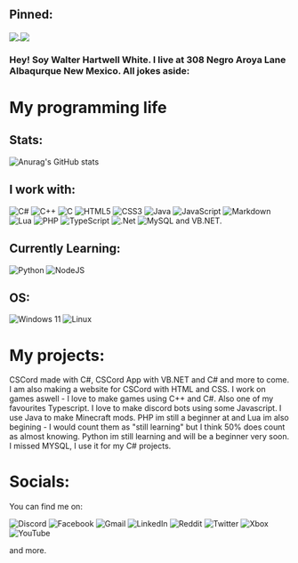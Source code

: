 ## Pinned:
<a href="https://github.com/AyanTheDeveloper/CSCord-App">
  <img align="center" src="https://github-readme-stats.vercel.app/api/pin/?username=AyanTheDeveloper&repo=CSCord" />
</a>



<a href="https://github.com/AyanTheDeveloper/CSCord">
  <img align="center" src="https://github-readme-stats.vercel.app/api/pin/?username=AyanTheDeveloper&repo=CSCord-App" />
</a>

### Hey! Soy Walter Hartwell White. I live at 308 Negro Aroya Lane Albaqurque New Mexico. All jokes aside:
# My programming life






## Stats:


![Anurag's GitHub stats](https://github-readme-stats.vercel.app/api?username=AyanTheDeveloper&show_icons=true)


## I work with:
![C#](https://img.shields.io/badge/c%23-%23239120.svg?style=for-the-badge&logo=c-sharp&logoColor=white) ![C++](https://img.shields.io/badge/c++-%2300599C.svg?style=for-the-badge&logo=c%2B%2B&logoColor=white) 	![C](https://img.shields.io/badge/c-%2300599C.svg?style=for-the-badge&logo=c&logoColor=white) ![HTML5](https://img.shields.io/badge/html5-%23E34F26.svg?style=for-the-badge&logo=html5&logoColor=white)  ![CSS3](https://img.shields.io/badge/css3-%231572B6.svg?style=for-the-badge&logo=css3&logoColor=white)  ![Java](https://img.shields.io/badge/java-%23ED8B00.svg?style=for-the-badge&logo=openjdk&logoColor=white)  ![JavaScript](https://img.shields.io/badge/javascript-%23323330.svg?style=for-the-badge&logo=javascript&logoColor=%23F7DF1E) ![Markdown](https://img.shields.io/badge/markdown-%23000000.svg?style=for-the-badge&logo=markdown&logoColor=white)  	![Lua](https://img.shields.io/badge/lua-%232C2D72.svg?style=for-the-badge&logo=lua&logoColor=white)  ![PHP](https://img.shields.io/badge/php-%23777BB4.svg?style=for-the-badge&logo=php&logoColor=white) ![TypeScript](https://img.shields.io/badge/typescript-%23007ACC.svg?style=for-the-badge&logo=typescript&logoColor=white) ![.Net](https://img.shields.io/badge/.NET-5C2D91?style=for-the-badge&logo=.net&logoColor=white)
	![MySQL](https://img.shields.io/badge/mysql-%2300f.svg?style=for-the-badge&logo=mysql&logoColor=white) and VB.NET.
## Currently Learning:
![Python](https://img.shields.io/badge/python-3670A0?style=for-the-badge&logo=python&logoColor=ffdd54) 	![NodeJS](https://img.shields.io/badge/node.js-6DA55F?style=for-the-badge&logo=node.js&logoColor=white)
## OS:
![Windows 11](https://img.shields.io/badge/Windows%2011-%230079d5.svg?style=for-the-badge&logo=Windows%2011&logoColor=white) ![Linux](https://img.shields.io/badge/Linux-FCC624?style=for-the-badge&logo=linux&logoColor=black)
# My projects:
CSCord made with C#, CSCord App with VB.NET and C# and more to come. I am also making a website for CSCord with HTML and CSS. I work on games aswell - I love to make games using C++ and C#. Also one of my favourites Typescript. I love to make discord bots using some Javascript. I use Java to make Minecraft mods. PHP im still a beginner at and Lua im also begining - I would count them as "still learning" but I think 50% does count as almost knowing. Python im still learning and will be a beginner very soon. I missed MYSQL, I use it for my C# projects.
# Socials:
You can find me on:

![Discord](https://img.shields.io/badge/Discord-%235865F2.svg?style=for-the-badge&logo=discord&logoColor=white)  	![Facebook](https://img.shields.io/badge/Facebook-%231877F2.svg?style=for-the-badge&logo=Facebook&logoColor=white)  ![Gmail](https://img.shields.io/badge/Gmail-D14836?style=for-the-badge&logo=gmail&logoColor=white)  ![LinkedIn](https://img.shields.io/badge/linkedin-%230077B5.svg?style=for-the-badge&logo=linkedin&logoColor=white)  ![Reddit](https://img.shields.io/badge/Reddit-FF4500?style=for-the-badge&logo=reddit&logoColor=white)  ![Twitter](https://img.shields.io/badge/Twitter-%231DA1F2.svg?style=for-the-badge&logo=Twitter&logoColor=white)  ![Xbox](https://img.shields.io/badge/Xbox-%23107C10.svg?style=for-the-badge&logo=Xbox&logoColor=white)  	![YouTube](https://img.shields.io/badge/YouTube-%23FF0000.svg?style=for-the-badge&logo=YouTube&logoColor=white)  

and more.
